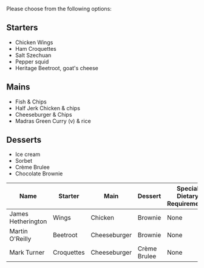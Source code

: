 Please choose from the following options:

Starters
--------

* Chicken Wings
* Ham Croquettes
* Salt Szechuan
* Pepper squid 	
* Heritage Beetroot, goat's cheese

Mains
-----

* Fish & Chips
* Half Jerk Chicken & chips
* Cheeseburger & Chips
* Madras Green Curry (v) & rice

Desserts
--------

* Ice cream
* Sorbet
* Crème Brulee
* Chocolate Brownie
											
Name              | Starter  | Main         | Dessert | Special Dietary Requirements
------------------|----------|--------------|---------|-------------
James Hetherington| Wings    | Chicken      | Brownie | None
Martin O'Reilly   | Beetroot | Cheeseburger | Brownie | None
Mark Turner	  | Croquettes | Cheeseburger | Crème Brulee | None
